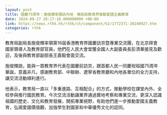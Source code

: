 ```yaml
---
layout: post
title: 國慶75周年｜施俊輝率團訪內地　稱有助教育界推動愛國主義教育
date: 2024-09-27 20:17:18.000000000 +08:00
link: https://news.rthk.hk/rthk/ch/component/k2/1772371-20240927.htm
categories: rthk
---
```


教育局副局長施俊輝率領第16屆香港教育界國慶訪京暨專業交流團，在北京拜會國家領導人及教育部官員，他們在人民大會堂獲全國人大副委員長彭清華接見及歡迎，及後與教育部副部長王嘉毅會面交流。

施俊輝說，能與一眾教育界代表在國慶前訪京，跟首都人民一同慶祝祖國75周年華誕，意義非凡，感謝教育部、中聯辦、遼寧省教育廳和內地各單位的全力支持，讓交流活動順利進行。
 
他表示，教育局一直以「多重進路、互相配合」的方式，推動學校在課堂內外、全校參與推行國民教育。今次交流活動讓業界通過實地考察和專業交流，更深入認識祖國的歷史、文化和教育發展，開拓專業視野，有助他們進一步推動愛國主義教育，弘揚愛國價值觀，加強學生對國家和中華優秀文化的認同。
